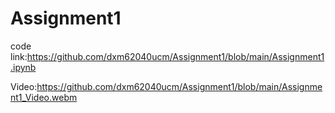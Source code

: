 # Assignment1


code link:https://github.com/dxm62040ucm/Assignment1/blob/main/Assignment1.ipynb

Video:https://github.com/dxm62040ucm/Assignment1/blob/main/Assignment1_Video.webm
